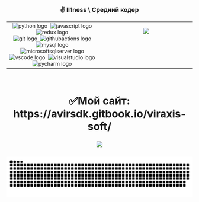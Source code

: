 <h3 align="center">✌️ ll1ness \ Средний кодер </h3>

<table>
  <tr>
    <td valign="top" width="50%">
      <div align="center">
        <img src="https://skillicons.dev/icons?i=py" height="40" alt="python logo"  />
        <img width=h32" />
        <img src="https://skillicons.dev/icons?i=js" height="40" alt="javascript logo"  />
        <img width=h32" />
        <img src="https://skillicons.dev/icons?i=redux" height="40" alt="redux logo"  />
        <img width=h32" />
      </div>
      <div align="center">
        <img src="https://skillicons.dev/icons?i=git" height="40" alt="git logo"  />
        <img width=h32" />
        <img src="https://skillicons.dev/icons?i=githubactions" height="40" alt="githubactions logo"  />
        <img width=h32" />
        <img src="https://skillicons.dev/icons?i=mysql" height="40" alt="mysql logo"  />
        <img width=h32" />
        <img src="https://cdn.jsdelivr.net/gh/devicons/devicon/icons/microsoftsqlserver/microsoftsqlserver-plain.svg" height="40" alt="microsoftsqlserver logo"  />
        <img width=h32" />
      </div>
      <div align="center">
        <img src="https://skillicons.dev/icons?i=vscode" alt="vscode logo"  />
        <img width=h32" />
        <img src="https://skillicons.dev/icons?i=visualstudio" alt="visualstudio logo"  />
        <img width=h32" />
        <img src="https://cdn.jsdelivr.net/gh/devicons/devicon/icons/pycharm/pycharm-original.svg" height="40" alt="pycharm logo"  />
        <img width=h32" />
      </div>
    </td>
    <td valign="top" width="75%">
      <p align="center">
        <img src="https://github-readme-stats.vercel.app/api?username=ll1ness&theme=bear&show_icons=true&hide_border=true&count_private=true&locale=ru">
      </p>
    </td>
  </tr>
</table>

<br>

<h1 align="center">✅Мой сайт: https://avirsdk.gitbook.io/viraxis-soft/ </h1>

###

<p align="center">
  <img src="https://github-profile-trophy.vercel.app/?username=ll1ness&theme=radical&no-frame=true&no-bg=true&margin-w=4">
</p>

###

<p align="center">
  <picture>
    <source media="(prefers-color-scheme: dark)" srcset="https://raw.githubusercontent.com/Flowseal/Flowseal/refs/heads/output/github-contribution-grid-snake-dark.svg" />
    <source media="(prefers-color-scheme: light)" srcset="https://raw.githubusercontent.com/Flowseal/Flowseal/refs/heads/output/github-contribution-grid-snake.svg" />
    <img alt="github-snake" src="https://raw.githubusercontent.com/Flowseal/Flowseal/refs/heads/output/github-contribution-grid-snake.svg" />
  </picture>
</p>
